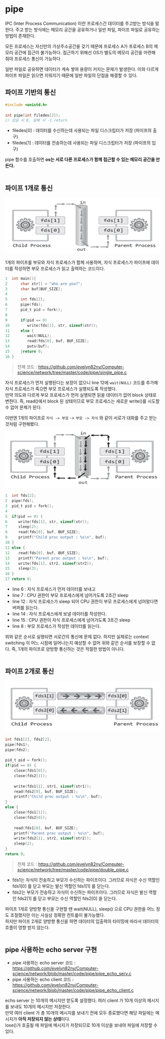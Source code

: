 # pipe

IPC (Inter Process Communication) 이란 프로세스간 데이터를 주고받는 방식을 말한다. 주고 받는 방식에는 메모리 공간을 공유하거나 일반 파일, 파이프 파일로 공유하는 방법이 존재한다.<br>

모든 프로세스는 자신만의 가상주소공간을 갖기 때문에 프로세스 A가 프로세스 B의 메모리 공간에 접근이 불가능하다. 접근하기 위해선 OS가 별도의 메모리 공간을 마련해 줘야 프로세스 통신이 가능하다.<br>

일반 파일로 공유하면 데이터가 계속 쌓여 용량이 커지는 문제가 발생한다. 이와 다르게 파이프 파일은 읽으면 지워지기 때문에 일반 파일의 단점을 해결할 수 있다.<br>

## 파이프 기반의 통신

```c
#include <unistd.h>

int pipe(int filedes[2]);
// 성공 시 0, 실패 시 -1 return
```

- filedes[0] : 데이터를 수신하는데 사용되는 파일 디스크립터가 저장 (파이프의 출구)
- filedes[1] : 데이터를 전송하는데 사용되는 파일 디스크립터가 저장 (파이프의 입구)

pipe 함수를 호출하면 **os는 서로 다른 프로세스가 함께 접근할 수 있는 메모리 공간을 만든다.**<br><br>

## 파이프 1개로 통신

![png](/Network/_img/single_pipe.png) <br>

1개의 파이프를 부모와 자식 프로세스가 함께 사용하며, 자식 프로세스가 파이프에 데이터를 작성하면 부모 프로세스가 읽고 출력하는 코드이다.<br>

```c
1  int main(){
2      char str[] = "who are you?";
3      char buf[BUF_SIZE];
4
5      int fds[2];
6      pipe(fds);
7      pid_t pid = fork();
8
9      if(pid == 0) 
10        write(fds[1], str, sizeof(str));
11     else {
12        wait(NULL);
13        read(fds[0], buf, BUF_SIZE);
14        puts(buf);
15     }return 0;
16 }
```
> 전제 코드 : https://github.com/evelyn82ny/Computer-science/network/tree/master/code/pipe/single_pipe.c

자식 프로세스가 먼저 실행된다는 보장이 없으니 line 12에 ```wait(NULL)``` 코드를 추가해 자식 프로세스가 죽으면 부모 프로세스가 실행되도록 작성했다.<br>
만약 의도와 다르게 부모 프로세스가 먼저 실행되면 읽을 데이터가 없어 block 상태로 변한다. 즉, read()에서 block 된 상태이므로 부모 프로세스는 새로운 write()를 시도할 수 없어 문제가 된다.<br>


이번엔 1개의 파이프로 ```자식 -> 부모``` -> ```부모 -> 자식``` 와 같이 서로가 대화를 주고 받는 것처럼 구현해봤다.<br>
![png](/Network/_img/single_pipe_issue.png) <br>
```c
1  int fds[2];
2  pipe(fds);
3  pid_t pid = fork();
4
5  if(pid == 0) {
6     write(fds[1], str, sizeof(str));
7     sleep(2);
8     read(fds[0], buf, BUF_SIZE);
9     printf("Child proc output : %s\n", buf);
10 }
11 else {
12    read(fds[0], buf, BUF_SIZE);
13    printf("Parent proc output : %s\n", buf);
14    write(fds[1], str2, sizeof(str2));
15    sleep(3);
16 }
17 return 0;
```

- line 6 : 자식 프로세스가 먼저 데이터를 보내고
- line 7 : CPU 권한이 부모 프로세스에게 넘어가도록 2초간 sleep
- line 12 : 자식 프로세스가 sleep 되어 CPU 권한이 부모 프로세스에게 넘어왔다면 버퍼를 읽는다.
- line 14 : 자식 프로세스에게 보낼 데이터를 작성한다.
- line 15 : CPU 권한이 자식 프로세스에게 넘어가도록 3초간 sleep
- line 8 : 부모 프로세스가 작성한 데이터를 읽는다.

위와 같은 순서로 실행되면 서로간의 통신에 문제 없다. 하지만 실제로는 context switching 이 어느 시점에 일어나는지 예상할 수 없어 위와 같은 순서를 보장할 수 없다. 즉, 1개의 파이프로 양방향 통신하는 것은 적절한 방법이 아니다.<br><br>

## 파이프 2개로 통신

![png](/Network/_img/double_pipe.png)<br>

```c
int fds1[2], fds2[2];
pipe(fds1);
pipe(fds2);

pid_t pid = fork();
if(pid == 0) {
    close(fds1[0]);
    close(fds2[1]);

    write(fds1[1], str1, sizeof(str1));
    read(fds2[0], buf, BUF_SIZE);
    printf("Child proc output : %s\n", buf);
}
else {
    close(fds1[1]);
    close(fds2[0]);

    read(fds1[0], buf, BUF_SIZE);
    printf("Parent proc output : %s\n", buf);
    write(fds2[1], str2, sizeof(str2));
    sleep(2);
}
return 0;
```
> 전제 코드 : https://github.com/evelyn82ny/Computer-science/network/tree/master/code/pipe/double_pipe.c

- fds1는 자식이 전송하고 부모가 수신하는 파이프이다. 그러므로 자식은 수신 역할인 fds1[0] 를 닫고 부모는 발신 역할인 fds1[1] 를 닫는다.
- fds2는 부모가 전송하고 자식이 수신하는 파이프이다. 그러므로 자식은 발신 역할인 fds2[1] 를 닫고 부모는 수신 역할인 fds2[0] 을 닫는다.

파이프 1개로 양방향 통신을 구현할 땐 wait(NULL), sleep() 으로 CPU 권한을 어느 정도 조절했지만 이는 사실상 정확한 컨트롤이 불가능했다.<br>
하지만 파이프 2개로 양방향 통신을 하면 데이터의 입출력의 타이밍에 따라서 데이터의 흐름이 영향 받지 않는다.<br><br>

## pipe 사용하는 echo server 구현

- pipe 사용하는 echo server 코드 : https://github.com/evelyn82ny/Computer-science/network/blob/master/code/pipe/pipe_echo_serv.c
- pipe 사용하는 echo client 코드 : https://github.com/evelyn82ny/Computer-science/network/blob/master/code/pipe/pipe_echo_client.c

echo server 는 10개의 메시지만 받도록 설정했다. 여러 client 가 10개 이상의 메시지를 보내도 10개의 메시지만 저장한다.<br>
만약 여러 client 가 총 10개의 메시지를 보내기 전에 모두 종료했다면 해당 파일에는 메시지가 **아직 저장되지 않는 상태**이다.<br>
lose()가 호출될 때 파일에 메시지가 저장되므로 10개 이상을 보내야 파일에 저장할 수 있다.<br>